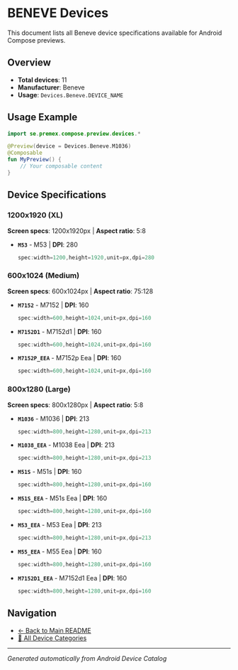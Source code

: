 # BENEVE Devices

This document lists all Beneve device specifications available for Android Compose previews.

## Overview

- **Total devices**: 11
- **Manufacturer**: Beneve
- **Usage**: `Devices.Beneve.DEVICE_NAME`

## Usage Example

```kotlin
import se.premex.compose.preview.devices.*

@Preview(device = Devices.Beneve.M1036)
@Composable
fun MyPreview() {
    // Your composable content
}
```

## Device Specifications

### 1200x1920 (XL)

**Screen specs**: 1200x1920px | **Aspect ratio**: 5:8

- **`M53`** - M53 | **DPI**: 280
  ```kotlin
  spec:width=1200,height=1920,unit=px,dpi=280
  ```

### 600x1024 (Medium)

**Screen specs**: 600x1024px | **Aspect ratio**: 75:128

- **`M7152`** - M7152 | **DPI**: 160
  ```kotlin
  spec:width=600,height=1024,unit=px,dpi=160
  ```

- **`M7152D1`** - M7152d1 | **DPI**: 160
  ```kotlin
  spec:width=600,height=1024,unit=px,dpi=160
  ```

- **`M7152P_EEA`** - M7152p Eea | **DPI**: 160
  ```kotlin
  spec:width=600,height=1024,unit=px,dpi=160
  ```

### 800x1280 (Large)

**Screen specs**: 800x1280px | **Aspect ratio**: 5:8

- **`M1036`** - M1036 | **DPI**: 213
  ```kotlin
  spec:width=800,height=1280,unit=px,dpi=213
  ```

- **`M1038_EEA`** - M1038 Eea | **DPI**: 213
  ```kotlin
  spec:width=800,height=1280,unit=px,dpi=213
  ```

- **`M51S`** - M51s | **DPI**: 160
  ```kotlin
  spec:width=800,height=1280,unit=px,dpi=160
  ```

- **`M51S_EEA`** - M51s Eea | **DPI**: 160
  ```kotlin
  spec:width=800,height=1280,unit=px,dpi=160
  ```

- **`M53_EEA`** - M53 Eea | **DPI**: 213
  ```kotlin
  spec:width=800,height=1280,unit=px,dpi=213
  ```

- **`M55_EEA`** - M55 Eea | **DPI**: 160
  ```kotlin
  spec:width=800,height=1280,unit=px,dpi=160
  ```

- **`M7152D1_EEA`** - M7152d1 Eea | **DPI**: 160
  ```kotlin
  spec:width=800,height=1280,unit=px,dpi=160
  ```

## Navigation

- [← Back to Main README](../../README.md)
- [📱 All Device Categories](../README.md)

---
*Generated automatically from Android Device Catalog*
